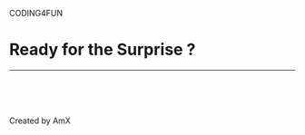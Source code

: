 <!DOCTYPE html>
<html>
<style>
body, html {
  height: 100%;
  margin: 0;
}

.birthdayimg {
  background-image: url('https://cdn.pixabay.com/photo/2018/02/23/21/29/roses-frame-3176667_960_720.jpg');
  height: 100%;
  background-position: center;
  background-size: cover;
  position: relative;
  color: red;
  font-size: 35px;
}

.topleft {
  position: absolute;
  color: yellow;
  top: 0;
  left: 12px;
}

.bottomleft {
  position: absolute;
  color: red;
  bottom:0;
  left: 18px;
}

.middle {
  position: absolute;
  top: 50%;
  left: 50%;
  transform: translate(-50%, -50%);
  text-align: center;
}

hr {
  margin: auto;
  width: 40%;
}
</style>

<body>
<div class="birthdayimg">
  <div class="topleft">
    <p>CODING4FUN</p>
  </div>
  <div class="middle">
    <h1>Ready for the Surprise ?</h1>
    <hr>
    <p id="amx" style="font-size:80px"></p>
  </div>
  <div class="bottomleft">
    <p>Created by AmX</p>
  </div>
</div>

<script>
var countDownDate = new Date("Jan 9, 2022 00:00:00").getTime();

var countdownfunction = setInterval(function() {

  var now = new Date().getTime();
var distance = countDownDate - now;

 var days = Math.floor(distance / (1000 * 60 * 60 * 24));
  var hours = Math.floor((distance % (1000 * 60 * 60 * 24)) / (1000 * 60 * 60));
  var minutes = Math.floor((distance % (1000 * 60 * 60)) / (1000 * 60));
  var seconds = Math.floor((distance % (1000 * 60)) / 1000);

  document.getElementById("amx").innerHTML = days + "D " + hours + "H "
  + minutes + "M " + seconds + "S ";

 if (distance < 0) {
    clearInterval(countdownfunction);
    document.getElementById("amx").innerHTML = "HAPPY BIRTHDAY SWEETY";
    
}

}, 1000);
</script>

</body>
</html>
